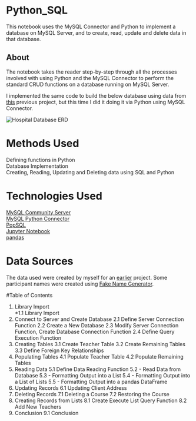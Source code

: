 # Python_SQL
This notebook uses the MySQL Connector and Python to implement a database on MySQL Server, and to create, read, update and delete data in that database.
## About
The notebook takes the reader step-by-step through all the processes involved with using Python and the MySQL Connector to perform the standard CRUD functions on a database running on MySQL Server.

I implemented the same code to build the below database using data from [this](https://github.com/jessicahoganma/SQL_hospital_Project) previous project, but this time I did it doing it via Python using MySQL Connector.

![Hospital Database ERD](https://user-images.githubusercontent.com/98434176/159106140-f85d0a51-3298-4388-8af9-cb4470ec8503.png)



# Methods Used
Defining functions in Python  
Database Implementation  
Creating, Reading, Updating and Deleting data using SQL and Python  
# Technologies Used
[MySQL Community Server](https://dev.mysql.com/downloads/mysql/)  
[MySQL Python Connector](https://dev.mysql.com/doc/connector-python/en/)  
[PopSQL](https://popsql.com/)  
[Jupyter Notebook](https://jupyter.org/)  
[pandas](https://pandas.pydata.org/)  
# Data Sources
The data used were created by myself for an [earlier](https://github.com/jessicahoganma/SQL_hospital_Project) project. Some participant names were created using [Fake Name Generator](https://www.fakenamegenerator.com/gen-random-us-us.php).

#Table of Contents
1. Library Import  
   *1.1 Library Import  
2. Connect to Server and Create Database
2.1 Define Server Connection Function
2.2 Create a New Database
2.3 Modify Server Connection Function, Create Database Connection Function
2.4 Define Query Execution Function
3. Creating Tables
3.1 Create Teacher Table
3.2 Create Remaining Tables
3.3 Define Foreign Key Relationships
4. Populating Tables
4.1 Populate Teacher Table
4.2 Populate Remaining Tables
5. Reading Data
5.1 Define Data Reading Function
5.2 - Read Data from Database
5.3 - Formatting Output into a List
5.4 - Formatting Output into a List of Lists
5.5 - Formatting Output into a pandas DataFrame
6. Updating Records
6.1 Updating Client Address
7. Deleting Records
7.1 Deleting a Course
7.2 Restoring the Course
8. Creating Records from Lists
8.1 Create Execute List Query Function
8.2 Add New Teachers
9. Conclusion
9.1 Conclusion
